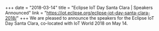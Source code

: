 +++
date = "2018-03-14"
title = "Eclipse IoT Day Santa Clara | Speakers Announced"
link = "https://iot.eclipse.org/eclipse-iot-day-santa-clara-2018/"
+++
We are pleased to announce the speakers for the Eclipse IoT Day Santa Clara, co-located with IoT World 2018 on May 14.